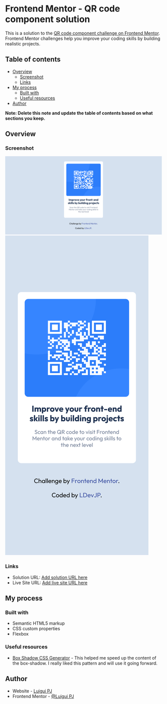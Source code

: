 # Frontend Mentor - QR code component solution

This is a solution to the [QR code component challenge on Frontend Mentor](https://www.frontendmentor.io/challenges/qr-code-component-iux_sIO_H). Frontend Mentor challenges help you improve your coding skills by building realistic projects. 

## Table of contents

- [Overview](#overview)
  - [Screenshot](#screenshot)
  - [Links](#links)
- [My process](#my-process)
  - [Built with](#built-with)
  - [Useful resources](#useful-resources)
- [Author](#author)

**Note: Delete this note and update the table of contents based on what sections you keep.**

## Overview


### Screenshot

![Desktop](./screenshots/Desktop.png)
![Mobile](./screenshots/Mobile.png)


### Links

- Solution URL: [Add solution URL here](https://your-solution-url.com)
- Live Site URL: [Add live site URL here](https://your-live-site-url.com)

## My process

### Built with

- Semantic HTML5 markup
- CSS custom properties
- Flexbox

### Useful resources

- [Box Shadow CSS Generator](https://cssgenerator.org/box-shadow-css-generator.html) - This helped me speed up the content of the box-shadow. I really liked this pattern and will use it going forward.

## Author

- Website - [Luigui PJ](https://github.com/LDevJP)
- Frontend Mentor - [@Luigui PJ](https://www.frontendmentor.io/profile/LDevJP)
